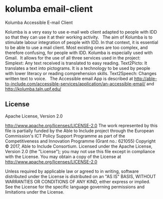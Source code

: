 # kolumba email-client
Kolumba Accessible E-mail Client

Kolumba is a very easy to use e-mail web client adapted to people with IDD so that they can use it at their working activity. 
 
The aim of Kolumba is to stimulate labour integration of people with IDD. In that context, it is essential to be able to use a mail client. Most existing ones are too complex, and therefore confusing, for people with IDD. Kolumba is especially used with Gmail.  It allows for the use of all three services used in the project:
Simplext: Any text received is translated to easy reading.
Text2Picto: It translates a text into pictograms. It is a technology to be used by people with lower literacy or reading comprehension skills.
Text2Speech: Changes written text to voice.
 
The Accessible email App is described at http://able-to-include.com/accessible-services/application/an-accessible-email/ and http://kolumba.taln.upf.edu/
 

## License

<license>
<name> Apache License, Version 2.0 </name>

<url> http://www.apache.org/licenses/LICENSE-2.0 </url>
<comments> 
The work represented by this file is partially funded by the Able to Include project through the European Commission's ICT Policy Support Programme as part of the Competitiveness and Innovation Programme (Grant no.: 621055)
Copyright © 2017, Able to Include Consortium.
Licensed under the Apache License, Version 2.0 (the "License");
you may not use this file except in compliance with the License.
You may obtain a copy of the License at http://www.apache.org/licenses/LICENSE-2.0

Unless required by applicable law or agreed to in writing, software distributed under the License is distributed on an "AS IS" BASIS, WITHOUT WARRANTIES OR CONDITIONS OF ANY KIND, either express or implied.
See the License for the specific language governing permissions and limitations under the License.
</comments>
</license>
